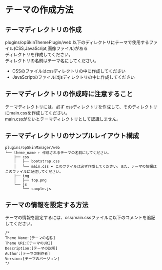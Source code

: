 テーマの作成方法
================

## テーマディレクトリの作成
plugins/opSkinThemePlugin/web 以下のディレクトリにテーマで使用するファイル(CSS,JavaScript,画像ファイル)がある          
  ディレクトリを作成してください。        
  ディレクトリの名前はテーマ名にしてください。
* CSSのファイルはcssディレクトリの中に作成してください
* JavaScriptのファイルはjsディレクトリの中に作成してください

## テーマディレクトリの作成時に注意すること
テーマディレクトリには、必ず cssディレクトリを作成して、そのディレクトリにmain.cssを作成してください。     
  main.cssがないとテーマディレクトリとして認識しません。

## テーマディレクトリのサンプルレイアウト構成
```
plugins/opSkinManager/web
└── theme_name ← 作成されるテーマの名前にしてください。
    ├── css
    │   ├── bootstrap.css
    │   └── main.css ← このファイルは必ず作成してください。また、テーマの情報はこのファイルに記述してください。
    ├── img
    │   ├── top.png
    └── js
        └── sample.js
```

## テーマの情報を設定する方法
テーマの情報を設定するには、css/main.cssファイルに以下のコメントを追記してください。

```
/*
Theme Name:[テーマの名称]
Theme URI:[テーマのURI]
Description:[テーマの説明]
Author:[テーマの制作者]
Version:[テーマのバージョン]
*/
```
